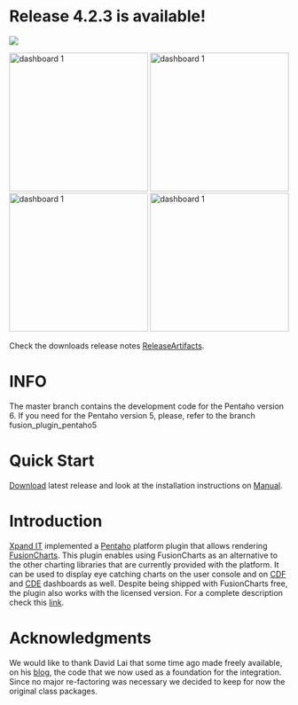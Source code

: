 # Release 4.2.3 is available! #

[![](http://img215.imageshack.us/img215/2140/downloadnoversion.png)](http://xpand-it.com/en/solutions-en/pentaho-fusioncharts-plugin-en)

<img src='http://img141.imageshack.us/img141/674/dashboard5.png'  alt='dashboard 1' width='250px' />
<img src='http://img52.imageshack.us/img52/488/dashboard4.png'    alt='dashboard 1' width='250px' />
<img src='http://img515.imageshack.us/img515/3138/fusionmaps.png' alt='dashboard 1' width='250px' />
<img src='http://imageshack.us/a/img259/5381/fusionanalyzer.jpg'  alt='dashboard 1' width='250px' />

Check the downloads release notes [ReleaseArtifacts](https://github.com/xpandit/pentaho-fc-plugin/wiki/ReleaseArtifacts).

# INFO #
The master branch contains the development code for the Pentaho version 6. If you need for the Pentaho version 5, please, refer to the branch fusion_plugin_pentaho5

# Quick Start #
[Download](http://xpand-it.com/en/solutions-en/pentaho-fusioncharts-plugin-en) latest release and look at the installation instructions on [Manual](https://github.com/xpandit/pentaho-fc-plugin/wiki/Manual).

# Introduction #
[Xpand IT](http://xpand-it.com/) implemented a [Pentaho](http://sourceforge.net/projects/pentaho/) platform plugin that allows rendering [FusionCharts](http://www.fusioncharts.com/). This plugin enables using FusionCharts as an alternative to the other charting libraries that are currently provided with the platform.
It can be used to display eye catching charts on the user console and on [CDF](http://www.webdetails.pt/ctools/cdf/) and [CDE](http://www.webdetails.pt/ctools/cde/) dashboards as well. Despite being shipped with FusionCharts free, the plugin also works with the licensed version. For a complete description check this [link](http://www.xpand-it.com/fusioncharts).

# Acknowledgments #
We would like to thank David Lai that some time ago made freely available, on his [blog](http://davidlai101.com/blog/), the code that we now used as a foundation for the integration. Since no major re-factoring was necessary we decided to keep for now the original class packages.
